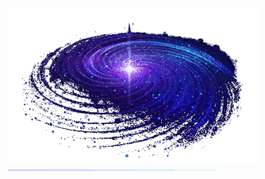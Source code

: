 <p align="center">
    <img src="assets/galaxy.gif" alt="Galaxy GIF">
    <img src="assets/pulse-border.gif" alt = "Line GIF">
</p>

